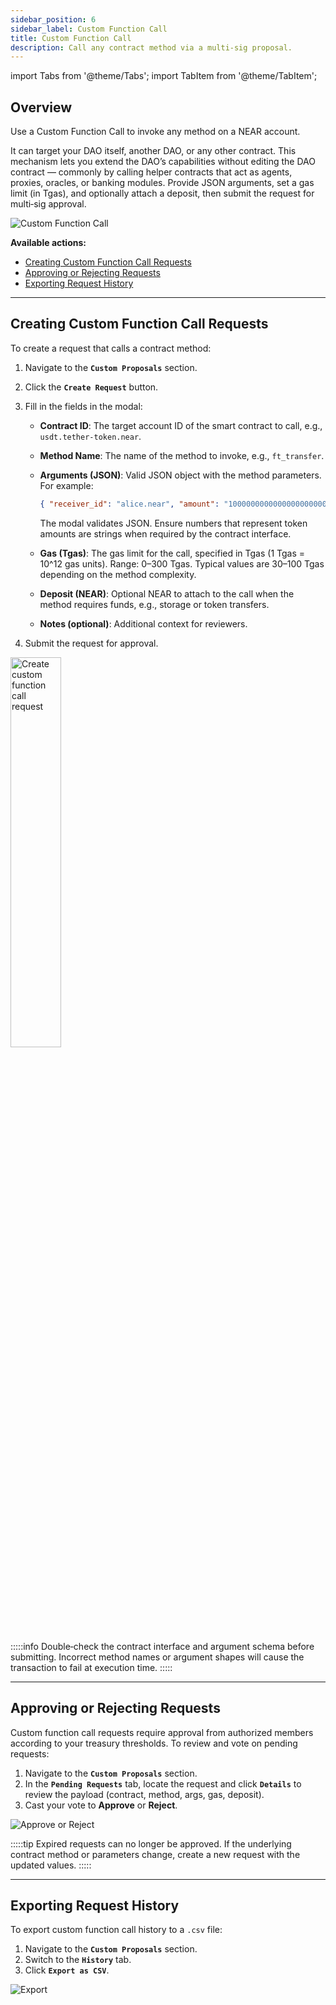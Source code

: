 ```yaml
---
sidebar_position: 6
sidebar_label: Custom Function Call
title: Custom Function Call
description: Call any contract method via a multi‑sig proposal.
---
```


import Tabs from '@theme/Tabs';
import TabItem from '@theme/TabItem';

## Overview

Use a Custom Function Call to invoke any method on a NEAR account.

It can target your DAO itself, another DAO, or any other contract. This mechanism lets you extend the DAO’s capabilities without editing the DAO contract — commonly by calling helper contracts that act as agents, proxies, oracles, or banking modules. Provide JSON arguments, set a gas limit (in Tgas), and optionally attach a deposit, then submit the request for multi‑sig approval.

<div class="screenshot">

![Custom Function Call](/img/screens/my-treasury.png)

</div>

**Available actions:**

- [Creating Custom Function Call Requests](#creating-custom-function-call-requests)
- [Approving or Rejecting Requests](#approving-or-rejecting-requests)
- [Exporting Request History](#exporting-request-history)

---

## Creating Custom Function Call Requests

To create a request that calls a contract method:

1.  Navigate to the **`Custom Proposals`** section.
2.  Click the **`Create Request`** button.
3.  Fill in the fields in the modal:

    - **Contract ID**: The target account ID of the smart contract to call, e.g., `usdt.tether-token.near`.
    - **Method Name**: The name of the method to invoke, e.g., `ft_transfer`.
    - **Arguments (JSON)**: Valid JSON object with the method parameters. For example:

      ```json
      { "receiver_id": "alice.near", "amount": "1000000000000000000000000" }
      ```

      The modal validates JSON. Ensure numbers that represent token amounts are strings when required by the contract interface.

    - **Gas (Tgas)**: The gas limit for the call, specified in Tgas (1 Tgas = 10^12 gas units). Range: 0–300 Tgas. Typical values are 30–100 Tgas depending on the method complexity.
    - **Deposit (NEAR)**: Optional NEAR to attach to the call when the method requires funds, e.g., storage or token transfers.
    - **Notes (optional)**: Additional context for reviewers.

4.  Submit the request for approval.

<div class="screenshot">
<img src="/img/custom/create.png" width="40%" alt="Create custom function call request" />
</div>

:::::info
Double‑check the contract interface and argument schema before submitting. Incorrect method names or argument shapes will cause the transaction to fail at execution time.
:::::

---

## Approving or Rejecting Requests

Custom function call requests require approval from authorized members according to your treasury thresholds. To review and vote on pending requests:

1.  Navigate to the **`Custom Proposals`** section.
2.  In the **`Pending Requests`** tab, locate the request and click **`Details`** to review the payload (contract, method, args, gas, deposit).
3.  Cast your vote to **Approve** or **Reject**.

<div class="screenshot">

![Approve or Reject](/img/custom/approve.png)

</div>

:::::tip
Expired requests can no longer be approved. If the underlying contract method or parameters change, create a new request with the updated values.
:::::

---

## Exporting Request History

To export custom function call history to a `.csv` file:

1.  Navigate to the **`Custom Proposals`** section.
2.  Switch to the **`History`** tab.
3.  Click **`Export as CSV`**.

<div class="screenshot">

![Export](/img/custom/csv-export.png)

</div>
